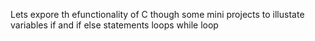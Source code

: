 Lets expore th efunctionality of C though some mini projects to illustate
		variables 
		if and if else statements
		loops
			while loop

